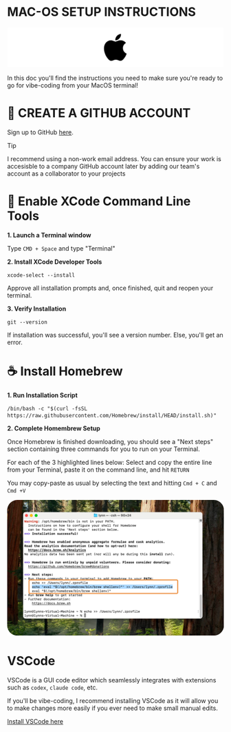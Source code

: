 # MAC-OS SETUP INSTRUCTIONS

![Apple Banner](./assets/apple-banner.png)

In this doc you'll find the instructions you need to make sure you're ready to go for vibe-coding from your MacOS terminal!

# 🧪 CREATE A GITHUB ACCOUNT

Sign up to GitHub [here](https://github.com/signup).

> [!TIP]
> I recommend using a non-work email address. You can ensure your work is accesisble to a company GitHub account later by adding our team's account as a collaborator to your projects

# 🔨 Enable XCode Command Line Tools 

**1. Launch a Terminal window**

Type `CMD + Space` and type "Terminal"

**2. Install XCode Developer Tools**

```
xcode-select --install
```
Approve all installation prompts and, once finished, quit and reopen your terminal.

**3. Verify Installation**

```
git --version
``` 

If installation was successful, you'll see a version number. Else, you'll get an error.

# ☕️ Install Homebrew

**1. Run Installation Script**

```
/bin/bash -c "$(curl -fsSL https://raw.githubusercontent.com/Homebrew/install/HEAD/install.sh)"
```

**2. Complete Homembrew Setup**

Once Homebrew is finished downloading, you should see a "Next steps" section containing three commands for you to run on your Terminal.

For each of the 3 highlighted lines below: Select and copy the entire line from your Terminal, paste it on the command line, and hit `RETURN`

You may copy-paste as usual by selecting the text and hitting `Cmd + C` and `Cmd +V`

![Highlighted Image](assets/brew-installation-instructions-rounded.png)


# VSCode

VSCode is a GUI code editor which seamlessly integrates with extensions such as `codex`, `claude code`, etc.

If you'll be vibe-coding, I recommend installing VSCode as it will allow you to make changes more easily if you ever need to make small manual edits.

[Install VSCode here](https://code.visualstudio.com/download)

